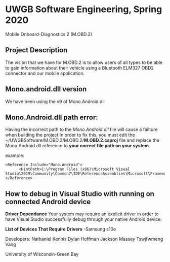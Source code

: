 # UWGB Software Engineering, Spring 2020

Mobile Onboard-Diagnostics 2 (M.OBD.2)

## Project Description
The vision that we have for M.OBD.2 is to allow users of all types to be able to gain information
about their vehicle using a Bluetooth ELM327 OBD2 connector and our mobile application. 

## Mono.android.dll version
We have been using the v9 of Mono.Android.dll

## Mono.Android.dll path error:
Having the incorrect path to the *Mono.Android.dll* file will cause a failture when building the project.In order to fix this, you must edit the ~/UWGBSoftware/M.OBD.2/M.OBD.2/**M.OBD.2.csproj** file and replace the Mono.Android.dll reference to **your correct file path on your system**. 

example:
```
<Reference Include="Mono.Android">
      <HintPath>C:\Program Files (x86)\Microsoft Visual Studio\2019\Community\Common7\IDE\ReferenceAssemblies\Microsoft\Framework\MonoAndroid\v9.0\Mono.Android.dll</HintPath>
</Reference>
```

## How to debug in Visual Studio with running on connected Android device

**Driver Dependance**
Your system may require an explicit driver in order to have Visual Studio successfully debug through
your native Android device.

**List of Devices That Require Drivers**
-Samsung s10e

Developers:
Nathaniel Kennis
Dylan Hoffman
Jackson Massey
Tswjfwmeng Vang

University of Wisconsin-Green Bay